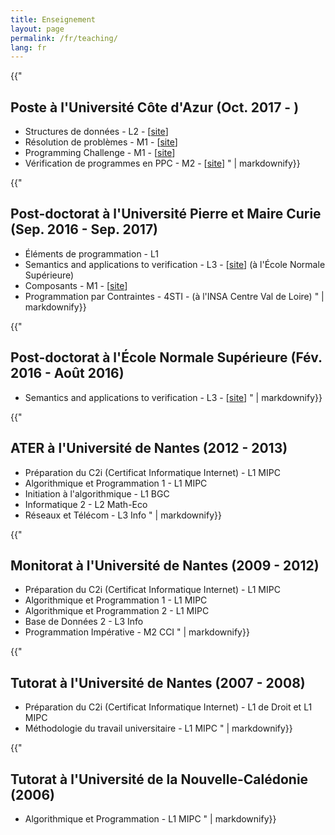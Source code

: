 ```yaml
---
title: Enseignement
layout: page
permalink: /fr/teaching/
lang: fr
---
```



<section>

{{"
# Poste à l'Université Côte d'Azur (Oct. 2017 - )
- Structures de données - L2 - [[site](http://i3s.unice.fr/licence-info/l2/structures-et-c/)]
- Résolution de problèmes - M1 - [[site](http://i3s.unice.fr/master-info/s1/resolution-problemes/)]
- Programming Challenge - M1 - [[site](http://i3s.unice.fr/master-info/s1/programming-challenge/)]
- Vérification de programmes en PPC - M2 - [[site](http://i3s.unice.fr/master-info/s3/verification-de-programmes-en-ppc/)]
" | markdownify}}
</section>

<section class="highlight">

{{"
# Post-doctorat à l'Université Pierre et Maire Curie (Sep. 2016 - Sep. 2017)

- Éléments de programmation - L1
- Semantics and applications to verification - L3 - [[site](http://www.di.ens.fr/~rival/semverif-2017/)] (à l'École Normale Supérieure)
- Composants - M1 - [[site](https://www-master.ufr-info-p6.jussieu.fr:8083/2016/CPS)]
- Programmation par Contraintes - 4STI - (à l'INSA Centre Val de Loire)
" | markdownify}}
</section>

<section>

{{"
# Post-doctorat à l'École Normale Supérieure (Fév. 2016 - Août 2016)

- Semantics and applications to verification - L3 - [[site](http://www.di.ens.fr/~rival/semverif-2016/)]
" | markdownify}}
</section>

<section class="highlight">

{{"
# ATER à l'Université de Nantes (2012 - 2013)

- Préparation du C2i (Certificat Informatique Internet) - L1 MIPC
- Algorithmique et Programmation 1 - L1 MIPC
- Initiation à l'algorithmique - L1 BGC
- Informatique 2 - L2 Math-Eco
- Réseaux et Télécom - L3 Info
" | markdownify}}
</section>

<section class="highlight">

{{"
# Monitorat à l'Université de Nantes (2009 - 2012)

- Préparation du C2i (Certificat Informatique Internet) - L1 MIPC
- Algorithmique et Programmation 1 - L1 MIPC
- Algorithmique et Programmation 2 - L1 MIPC
- Base de Données 2 - L3 Info
- Programmation Impérative - M2 CCI
" | markdownify}}
</section>

<section>

{{"
# Tutorat à l'Université de Nantes (2007 - 2008)

- Préparation du C2i (Certificat Informatique Internet) - L1 de Droit et L1 MIPC
- Méthodologie du travail universitaire - L1 MIPC
" | markdownify}}
</section>

<section class="highlight">

{{"
# Tutorat à l'Université de la Nouvelle-Calédonie (2006)

- Algorithmique et Programmation - L1 MIPC
" | markdownify}}
</section>
